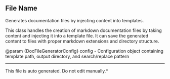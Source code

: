 ## File Name


 Generates documentation files by injecting content into templates.

 This class handles the creation of markdown documentation files by taking
 content and injecting it into a template file. It can save the generated
 content to files with proper markdown extensions and directory structure.

 @param {DocFileGeneratorConfig} config - Configuration object containing template path, output directory, and search/replace pattern
 

---

This file is auto generated. Do not edit manually.*
